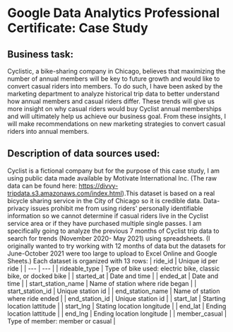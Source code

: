 # Google Data Analytics Professional Certificate: Case Study

## Business task:
Cyclistic, a bike-sharing company in Chicago, believes that maximizing the number of annual members will be key to future growth and would like to convert casual riders into members. To do such, I have been asked by the marketing department to analyze historical trip data to better understand how annual members and casual riders differ. These trends will give us more insight on why casual riders would buy Cyclist annual memberships and will ultimately help us achieve our business goal. From these insights, I will make recommendations on new marketing strategies to convert casual riders into annual members.

## Description of data sources used:
Cyclist is a fictional company but for the purpose of this case study, I am using public data made available by Motivate International Inc. (The raw data can be found here: https://divvy-tripdata.s3.amazonaws.com/index.html).This dataset is based on a real bicycle sharing service in the City of Chicago so it is credible data. Data-privacy issues prohibit me from using riders' personally identifiable information so we cannot determine if casual riders live in the Cyclist service area or if they have purchased multiple single passes.
I am specifically going to analyze the previous 7 months of Cyclist trip data to search for trends (November 2020- May 2021) using spreadsheets. (I originally wanted to try working with 12 months of data but the datasets for June-October 2021 were too large to upload to Excel Online and Google Sheets.) Each dataset is organized with 13 rows:
| ride_id | Unique id per ride |
| --- | --- |
| rideable_type | Type of bike used: electric bike, classic bike, or docked bike |
| started_at | Date and time |
| ended_at | Date and time |
| start_station_name | Name of station where ride began |
| start_station_id | Unique station id |
| end_station_name | Name of station where ride ended |
| end_station_id | Unique station id |
| start_lat | Starting location lattitude |
| start_lng | Stating location longitude |
| end_lat | Ending location lattitude |
| end_lng | Ending location longitude |
| member_casual | Type of member: member or casual |
